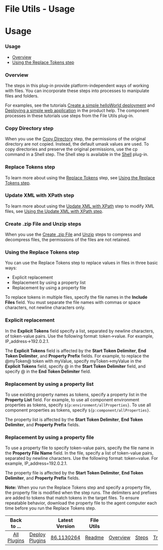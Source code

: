 
File Utils - Usage
==================

# Usage



### Usage





* [Overview](#overview)
* [Using the Replace Tokens step](#token-replace-step)




### Overview





The steps in this plug-in provide platform-independent ways of working with files. You can incorporate these steps into processes to manipulate files and folders.


For examples, see the tutorials [Create a simple helloWorld deployment](http://www.ibm.com/support/knowledgecenter/SS4GSP_6.2.0/com.ibm.udeploy.tutorial.doc/topics/quickstart_abstract.html) and [Deploying a simple web application](http://www.ibm.com/support/knowledgecenter/SS4GSP_6.2.0/com.ibm.udeploy.tutorial.doc/topics/webapp_abstract.html) in the product help. The component processes in these tutorials use steps from the File Utils plug-in.


### Copy Directory step


When you use the [Copy Directory](../steps/#copy_directory) step, the permissions of the original directory are not copied. Instead, the default umask values are used. To copy directories and preserve the original permissions, use the cp command in a Shell step. The Shell step is available in the [Shell](https://www.urbancode.com/plugindoc/ibmucd/shell/) plug-in.


### Replace Tokens step


To learn more about using the [Replace Tokens](../steps/#replace_tokens) step, see [Using the Replace Tokens step](https://www.urbancode.com/plugindoc/ibmucd/file-utils-plug/1-2/usage/token-replace-step/).


### Update XML with XPath step


To learn more about using the [Update XML with XPath](../steps/#update_xml_file_with_xpath) step to modify XML files, see [Using the Update XML with XPath step](https://www.urbancode.com/docs/using-update-xml-xpath-step/).


### Create .zip File and Unzip steps


When you use the [Create .zip File](../steps/#.zip_file) and [Unzip](../steps/#unzip) steps to compress and decompress files, the permissions of the files are not retained.




### Using the Replace Tokens step





You can use the Replace Tokens step to replace values in files in three basic ways:


* Explicit replacement
* Replacement by using a property list
* Replacement by using a property file


To replace tokens in multiple files, specify the file names in the **Include Files** field. You must separate the file names with commas or space characters, not newline characters only.


### Explicit replacement


In the **Explicit Tokens** field specify a list, separated by newline characters, of token-value pairs. Use the following format: token->value. For example, IP\_address->192.0.2.1.


The **Explicit Tokens** field is affected by the **Start Token Delimiter**, **End Token Delimiter**, and **Property Prefix** fields. For example, to replace the @myToken@ token with myValue, specify myToken->myValue in the **Explicit Tokens** field, specify @ in the **Start Token Delimiter** field, and specify @ in the **End Token Delimiter** field.


### Replacement by using a property list


To use existing property names as tokens, specify a property list in the **Property List** field. For example, to use all component environment properties as tokens, specify ``${p:environment/allProperties}``. To use all component properties as tokens, specify ``${p:component/allProperties}``.


The property list is affected by the **Start Token Delimiter**, **End Token Delimiter**, and **Property Prefix** fields.


### Replacement by using a property file


To use a property file to specify token-value pairs, specify the file name in the **Property File Name** field. In the file, specify a list of token-value pairs, separated by newline characters. Use the following format: token=value. For example, IP\_address=192.0.2.1.


The property file is affected by the **Start Token Delimiter**, **End Token Delimiter**, and **Property Prefix** fields.


**Note:** When you run the Replace Tokens step and specify a property file, the property file is modified when the step runs. The delimiters and prefixes are added to tokens that match tokens in the target files. To ensure repeatable behavior, download the property file to the agent computer each time before you run the Replace Tokens step.




|Back to ...||Latest Version|File Utils |||||
| :---: | :---: | :---: | :---: | :---: | :---: | :---: | :---: |
|[All Plugins](../../index.md)|[Deploy Plugins](../README.md)|[86.1130264](https://raw.githubusercontent.com/UrbanCode/IBM-UCD-PLUGINS/main/files/FileUtils/ucd-FileUtils-86.1130264.zip)|[Readme](README.md)|[Overview](overview.md)|[Steps](steps.md)|[Troubleshooting](troubleshooting.md)|[Downloads](downloads.md)|
